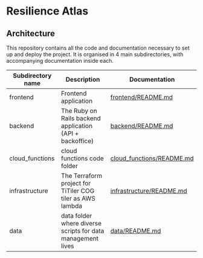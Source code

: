 # Resilience Atlas

## Architecture

This repository contains all the code and documentation necessary to set up and deploy the project. It is organised in 4 main subdirectories, with accompanying documentation inside each.

| Subdirectory name | Description                                                 | Documentation                                          |
|-------------------|-------------------------------------------------------------|--------------------------------------------------------|
| frontend          | Frontend application                                        | [frontend/README.md](frontend/README.md)               |
| backend           | The Ruby on Rails backend application (API + backoffice)    | [backend/README.md](backend/README.md)                 |
| cloud_functions   | cloud functions code folder                                 | [cloud_functions/README.md](cloud_functions/README.md) |
| infrastructure    | The Terraform project for TiTiler COG tiler as AWS lambda   | [infrastructure/README.md](infrastructure/README.md)   |
| data              | data folder where diverse scripts for data management lives | [data/README.md](data/README.md)                       |
